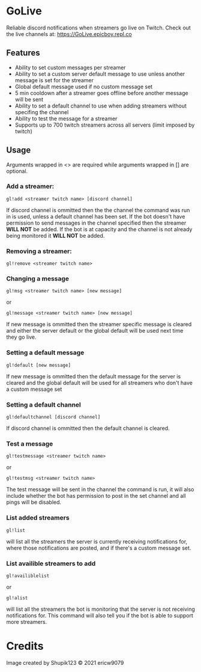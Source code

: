 # GoLive
Reliable discord notifications when streamers go live on Twitch.
Check out the live channels at: https://GoLive.epicboy.repl.co
## Features
* Ability to set custom messages per streamer
* Ability to set a custom server default message to use unless another message is set for the streamer
* Global default message used if no custom message set
* 5 min cooldown after a streamer goes offline before another message will be sent
* Ability to set a default channel to use when adding streamers without specifing the channel
* Ability to test the message for a streamer
* Supports up to 700 twitch streamers across all servers (limit imposed by twitch)

## Usage
Arguments wrapped in <> are required while arguments wrapped in [] are optional.

### Add a streamer:
```
gl!add <streamer twitch name> [discord channel]
```
If discord channel is ommitted then the the channel the command was run in is used, unless a default channel has been set.
If the bot doesn't have permission to send messages in the channel specified then the streamer **WILL NOT** be added.
If the bot is at capacity and the channel is not already being monitored it **WILL NOT** be added.

### Removing a streamer:
```
gl!remove <streamer twitch name>
```

### Changing a message
```
gl!msg <streamer twitch name> [new message]
```
or
```
gl!message <streamer twitch name> [new message]
```
If new message is ommitted then the streamer specific message is cleared and either the server default or the global default will be used next time they go live.

### Setting a default message
```
gl!default [new message]
```
If new message is ommitted then the default message for the server is cleared and the global default will be used for all streamers who don't have a custom message set

### Setting a default channel
```
gl!defaultchannel [discord channel]
```
If discord channel is ommitted then the default channel is cleared.

### Test a message
```
gl!testmessage <streamer twitch name>
```
or
```
gl!testmsg <streamer twitch name>
```
The test message will be sent in the channel the command is run, it will also include whether the bot has permission to post in the set channel and all pings will be disabled.

### List added streamers
```
gl!list
```
will list all the streamers the server is currently receiving notifications for, where those notifications are posted, and if there's a custom message set.

### List availible streamers to add
```
gl!availiblelist
```
or
```
gl!alist
```
will list all the streamers the bot is monitoring that the server is not receiving notifications for. This command will also tell you if the bot is able to support more streamers.

# Credits
Image created by Shupik123
© 2021 ericw9079
